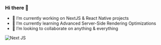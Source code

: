 ### Hi there 👋



- 🔭 I’m currently working on NextJS & React Native projects
- 🌱 I’m currently learning Advanced Server-Side Rendering Optimizations
- 👯 I’m looking to collaborate on anything & everything


![Next JS](https://img.shields.io/badge/Next-black?style=for-the-badge&logo=next.js&logoColor=white)
